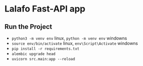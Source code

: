 # Lalafo Fast-API app

## Run the Project

- `python3 -m venv env` linux, `python -m venv env` windowns
- `source env/bin/activate` linux, `env\Script\Activate` windowns
- `pip install -r requirements.txt`
- `alembic upgrade head`
- `uvicorn src.main:app --reload`
